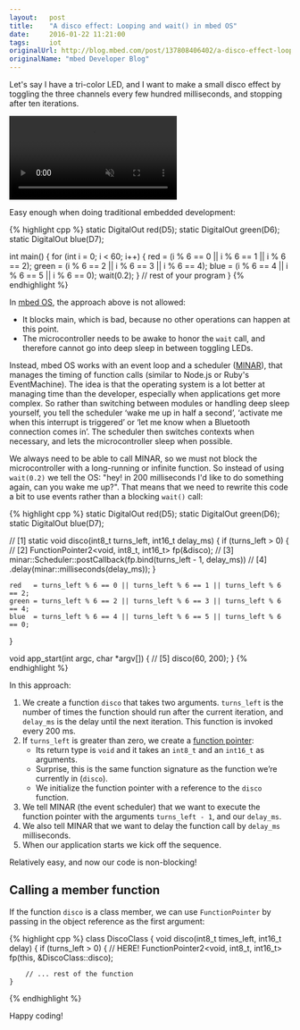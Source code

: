 ```yaml
---
layout:   post
title:    "A disco effect: Looping and wait() in mbed OS"
date:     2016-01-22 11:21:00
tags:     iot
originalUrl: http://blog.mbed.com/post/137808406402/a-disco-effect-looping-and-wait-in-mbed-os
originalName: "mbed Developer Blog"
---
```


Let's say I have a tri-color LED, and I want to make a small disco effect by toggling the three channels every few hundred milliseconds, and stopping after ten iterations.

<video autoplay="true" muted="true" loop="true">
  <source src="{{ site.baseurl }}/assets/disco.mp4" type="video/mp4"></source>
</video>

<!--more-->

Easy enough when doing traditional embedded development:

{% highlight cpp %}
static DigitalOut red(D5);
static DigitalOut green(D6);
static DigitalOut blue(D7);

int main() {
    for (int i = 0; i < 60; i++) {
        red   = (i % 6 == 0 || i % 6 == 1 || i % 6 == 2);
        green = (i % 6 == 2 || i % 6 == 3 || i % 6 == 4);
        blue  = (i % 6 == 4 || i % 6 == 5 || i % 6 == 0);
        wait(0.2);
    }
    // rest of your program
}
{% endhighlight %}

In [mbed OS](https://www.mbed.com/en/development/software/mbed-os/), the approach above is not allowed:

* It blocks main, which is bad, because no other operations can happen at this point.
* The microcontroller needs to be awake to honor the `wait` call, and therefore cannot go into deep sleep in between toggling LEDs.

Instead, mbed OS works with an event loop and a scheduler ([MINAR](https://docs.mbed.com/docs/getting-started-mbed-os/en/latest/Full_Guide/MINAR/)), that manages the timing of function calls (similar to Node.js or Ruby's EventMachine). The idea is that the operating system is a lot better at managing time than the developer, especially when applications get more complex. So rather than switching between modules or handling deep sleep yourself, you tell the scheduler ‘wake me up in half a second’, ‘activate me when this interrupt is triggered’ or ‘let me know when a Bluetooth connection comes in’. The scheduler then switches contexts when necessary, and lets the microcontroller sleep when possible.

We always need to be able to call MINAR, so we must not block the microcontroller with a long-running or infinite function. So instead of using `wait(0.2)` we tell the OS: "hey! in 200 milliseconds I'd like to do something again, can you wake me up?". That means that we need to rewrite this code a bit to use events rather than a blocking `wait()` call:

{% highlight cpp %}
static DigitalOut red(D5);
static DigitalOut green(D6);
static DigitalOut blue(D7);

// [1]
static void disco(int8_t turns_left, int16_t delay_ms) {
    if (turns_left > 0) {
        // [2]
        FunctionPointer2<void, int8_t, int16_t> fp(&disco);
        // [3]
        minar::Scheduler::postCallback(fp.bind(turns_left - 1, delay_ms))
            // [4]
            .delay(minar::milliseconds(delay_ms));
    }

    red   = turns_left % 6 == 0 || turns_left % 6 == 1 || turns_left % 6 == 2;
    green = turns_left % 6 == 2 || turns_left % 6 == 3 || turns_left % 6 == 4;
    blue  = turns_left % 6 == 4 || turns_left % 6 == 5 || turns_left % 6 == 0;
}

void app_start(int argc, char *argv[]) {
    // [5]
    disco(60, 200);
}
{% endhighlight %}

In this approach:

1. We create a function `disco` that takes two arguments. `turns_left` is the number of times the function should run after the current iteration, and `delay_ms` is the delay until the next iteration. This function is invoked every 200 ms.
2. If `turns_left` is greater than zero, we create a [function pointer](https://docs.mbed.com/docs/getting-started-mbed-os/en/latest/Full_Guide/MINAR/#function-pointers-and-binding-in-minar):
    * Its return type is `void` and it takes an `int8_t` and an `int16_t` as arguments.
    * Surprise, this is the same function signature as the function we’re currently in (`disco`).
    * We initialize the function pointer with a reference to the `disco` function.
3. We tell MINAR (the event scheduler) that we want to execute the function pointer with the arguments `turns_left - 1`, and our `delay_ms`.
4. We also tell MINAR that we want to delay the function call by `delay_ms` milliseconds.
5. When our application starts we kick off the sequence.

Relatively easy, and now our code is non-blocking!

## Calling a member function

If the function `disco` is a class member, we can use `FunctionPointer` by passing in the object reference as the first argument:

{% highlight cpp %}
class DiscoClass {
    void disco(int8_t times_left, int16_t delay) {
        if (turns_left > 0) {
            // HERE!
            FunctionPointer2<void, int8_t, int16_t> fp(this, &DiscoClass::disco);

        // ... rest of the function
    }
{% endhighlight %}

Happy coding!
